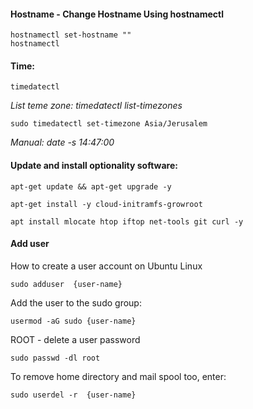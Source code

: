#### Hostname - Change Hostname Using hostnamectl
```
hostnamectl set-hostname ""
hostnamectl
```
#### Time:
```
timedatectl
```
_List teme zone: timedatectl list-timezones_
```
sudo timedatectl set-timezone Asia/Jerusalem
```
_Manual: date -s 14:47:00_
#### Update and install optionality software:
```
apt-get update && apt-get upgrade -y
```
```
apt-get install -y cloud-initramfs-growroot
```
```
apt install mlocate htop iftop net-tools git curl -y
```
#### Add user
How to create a user account on Ubuntu Linux
```
sudo adduser  {user-name}
```
Add the user to the sudo group:
```
usermod -aG sudo {user-name}
```
ROOT - delete a user password
```
sudo passwd -dl root
```
To remove home directory and mail spool too, enter:
```
sudo userdel -r  {user-name}
```

#### 
#### 
